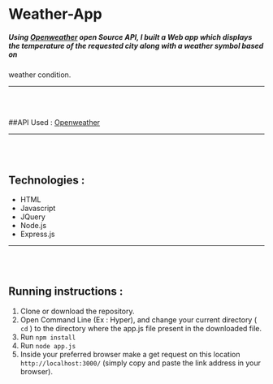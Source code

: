 # Weather-App

##### Using [Openweather](https://openweathermap.org/) open Source API, I built a Web app which displays the temperature of the requested city along with a weather symbol based on
weather condition.
<hr />
<br />
<br />

##API Used :  [Openweather](https://openweathermap.org/)

<hr />
<br />
<br />

## Technologies :
- HTML
- Javascript
- JQuery
- Node.js
- Express.js

<hr />
<br />
<br />

## Running instructions :
1. Clone or download the repository.
2. Open Command Line (Ex : Hyper), and change your current directory ( ``` cd ``` ) to the directory where the app.js file present in the downloaded file.
3. Run ``` npm install  ```
4. Run ```node app.js ```
5. Inside your preferred browser make a get request on this location ```http://localhost:3000/``` (simply copy and  paste the link address in your browser).
